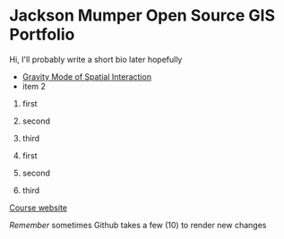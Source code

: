 # Jackson Mumper Open Source GIS Portfolio
Hi, I'll probably write a short bio later hopefully

- [Gravity Mode of Spatial Interaction](gravity/gravity.md)
- item 2

1. first
2. second
3. third

1. first
1. second
1. third

[Course website](https://gis4dev.github.io/)

_Remember_ sometimes Github takes a few (10) to render new changes

